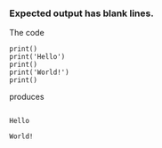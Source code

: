 ### Expected output has blank lines.
The code
```python3
print()
print('Hello')
print()
print('World!')
print()
```
produces
```

Hello

World!

```
